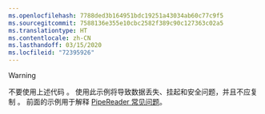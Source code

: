 ```yaml
---
ms.openlocfilehash: 7788ded3b164951bdc19251a43034ab60c77c9f5
ms.sourcegitcommit: 7588136e355e10cbc2582f389c90c127363c02a5
ms.translationtype: HT
ms.contentlocale: zh-CN
ms.lasthandoff: 03/15/2020
ms.locfileid: "72395926"
---
```

> [!WARNING]
> 不要使用上述代码  。 使用此示例将导致数据丢失、挂起和安全问题，并且不应复制  。 前面的示例用于解释 [PipeReader 常见问题](#gotchas)。
